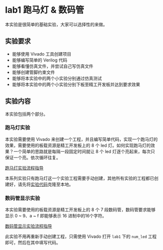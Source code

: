 # lab1 跑马灯 & 数码管

本实验是很简单的基础实验，大家可以选择性的来做。

## 实验要求
- 能够使用 Vivado 工具创建项目
- 能够编写简单的 Verilog 代码
- 能够看懂仿真文件，并尝试自己写仿真文件
- 能够创建管脚约束文件
- 能够将本实验中的两个小实验分别通过仿真测试
- 能够将本实验中的两个小实验分别下板至精工开发板并达到要求效果

## 实验内容
本实验包括两个部分。

### 跑马灯实验
本实验需要使用 Vivado 来创建一个工程，并且编写简单代码，实现一个跑马灯的效果，需要使用的板载资源是精工开发板上的 8 个 led 灯。如何实现跑马灯的效果？一个简单的思路就是每隔一段固定时间就让 8 个 led 灯逐个亮起来，每次只保证一个亮。依次循环往复。

[跑马灯实验流程指导](./led.md)

本系列实验只有跑马灯这一个实验工程需要手动创建，其他所有实验的工程都已创建好，请先将[实验代码](https://github.com/bit-mips/bitmips_experiments)克隆至本地。

### 数码管显示实验
本实验需要使用的板载资源是精工开发板上的 8 个 7 段数码管，数码管要求能够显示 0 ~ 9、a ~ f 即能够表示 16 进制中的16个字符。

[数码管显示实验流程指导](./num_led.md)

此实验不用再重新手动创建工程，只需使用 Vivado 打开 `lab1` 下的 `num_led` 工程即可，然后在其中填写代码。
